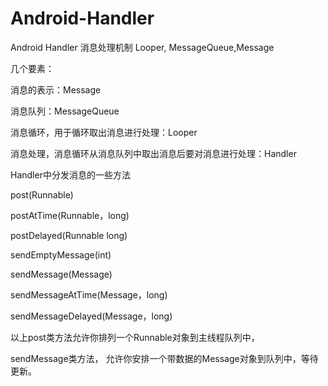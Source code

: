 # Android-Handler
Android Handler 消息处理机制 Looper, MessageQueue,Message 

几个要素：

消息的表示：Message

消息队列：MessageQueue

消息循环，用于循环取出消息进行处理：Looper

消息处理，消息循环从消息队列中取出消息后要对消息进行处理：Handler

Handler中分发消息的一些方法

post(Runnable)

postAtTime(Runnable，long)

postDelayed(Runnable long)

sendEmptyMessage(int)

sendMessage(Message)

sendMessageAtTime(Message，long)

sendMessageDelayed(Message，long)

以上post类方法允许你排列一个Runnable对象到主线程队列中，

sendMessage类方法， 允许你安排一个带数据的Message对象到队列中，等待更新。



